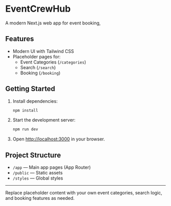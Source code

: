 # EventCrewHub

A modern Next.js web app for event booking, 

## Features
- Modern UI with Tailwind CSS
- Placeholder pages for:
  - Event Categories (`/categories`)
  - Search (`/search`)
  - Booking (`/booking`)

## Getting Started

1. Install dependencies:
   ```powershell
   npm install
   ```
2. Start the development server:
   ```powershell
   npm run dev
   ```
3. Open [http://localhost:3000](http://localhost:3000) in your browser.

## Project Structure
- `/app` — Main app pages (App Router)
- `/public` — Static assets
- `/styles` — Global styles

---

Replace placeholder content with your own event categories, search logic, and booking features as needed. 
